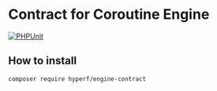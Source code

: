 # Contract for Coroutine Engine

[![PHPUnit](https://github.com/hyperf/engine-contract/actions/workflows/test.yml/badge.svg)](https://github.com/hyperf/engine-contract/actions/workflows/test.yml)

## How to install

```
composer require hyperf/engine-contract
```
